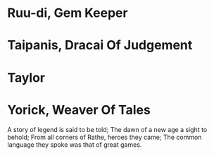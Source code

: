 # Ruu-di, Gem Keeper

# Taipanis, Dracai Of Judgement

# Taylor

# Yorick, Weaver Of Tales

A story of legend is said to be told; The dawn of a new age a sight to behold; From all corners of Rathe, heroes they came; The common language they spoke was that of great games.
